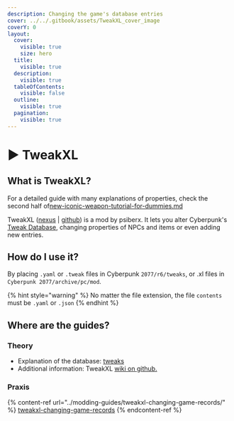 ```yaml
---
description: Changing the game's database entries
cover: ../../.gitbook/assets/TweakXL_cover_image
coverY: 0
layout:
  cover:
    visible: true
    size: hero
  title:
    visible: true
  description:
    visible: true
  tableOfContents:
    visible: false
  outline:
    visible: true
  pagination:
    visible: true
---
```


# ▶️ TweakXL

## What is TweakXL?

For a detailed guide with many explanations of properties, check the second half of[new-iconic-weapon-tutorial-for-dummies.md](../modding-guides/items-equipment/adding-new-items/weapons/new-iconic-weapon-tutorial-for-dummies.md "mention")

TweakXL ([nexus](https://www.nexusmods.com/cyberpunk2077/mods/4197) | [github](https://github.com/psiberx/cp2077-tweak-xl)) is a mod by psiberx. It lets you alter Cyberpunk's [Tweak Database](../tweaks/tweaks/), changing properties of NPCs and items or even adding new entries.

## How do I use it?

By placing `.yaml` or `.tweak` files in Cyberpunk `2077/r6/tweaks`, or .xl files in `Cyberpunk 2077/archive/pc/mod`.

{% hint style="warning" %}
No matter the file extension, the file `contents` must be `.yaml` or `.json`&#x20;
{% endhint %}

## Where are the guides?

### Theory

* Explanation of the database: [tweaks](../tweaks/tweaks/ "mention")
* Additional information: TweakXL [wiki on github.](https://github.com/psiberx/cp2077-tweak-xl/wiki/TweakDB)

### Praxis

{% content-ref url="../modding-guides/tweakxl-changing-game-records/" %}
[tweakxl-changing-game-records](../modding-guides/tweakxl-changing-game-records/)
{% endcontent-ref %}
